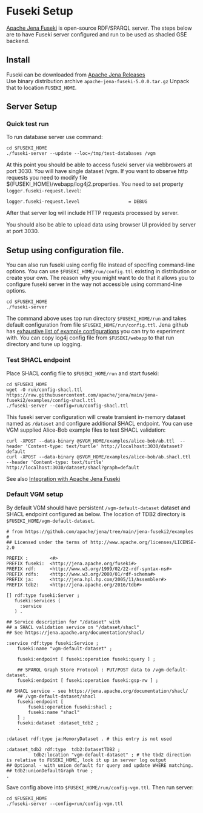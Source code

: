 # Fuseki Setup

[Apache Jena Fuseki](https://jena.apache.org/documentation/fuseki2/) is open-source RDF/SPARQL server. The steps below are to have Fuseki server configured and run to be used as shacled GSE backend.

## Install

Fuseki can be downloaded from [Apache Jena Releases](https://jena.apache.org/download/index.cgi)<br/>
Use binary distribution archive `apache-jena-fuseki-5.0.0.tar.gz` Unpack that to location `FUSEKI_HOME`.

## Server Setup

### Quick test run

To run database server use command:

```
cd $FUSEKI_HOME
./fuseki-server --update --loc=/tmp/test-databases /vgm
```

At this point you should be able to access fuseki server via webbrowers at port 3030. You will have single dataset /vgm.
If you want to observe http requests you need to modify file ${FUSEKI_HOME}/webapp/log4j2.properties. You need to set property `logger.fuseki-request.level`:

```
logger.fuseki-request.level                  = DEBUG
```

After that server log will include HTTP requests processed by server.

You should also be able to upload data using browser UI provided by server at port 3030.

## Setup using configuration file.

You can also run fuseki using config file instead of specifing command-line options. You can use `$FUSEKI_HOME/run/config.ttl` existing in distribution or create your own.
The reason why you might want to do that it allows you to configure fuseki server in the way not accessible using command-line options.

```
cd $FUSEKI_HOME
./fuseki-server
```

The command above uses top run directory `$FUSEKI_HOME/run` and takes default configuration from file `$FUSEKI_HOME/run/config.ttl`. Jena github has [exhaustive list of example configurations](https://github.com/apache/jena/tree/main/jena-fuseki2/examples) you can try to experiment with. You can copy log4j config file from `$FUSEKI/webapp` to that run directory and tune up logging. 

### Test SHACL endpoint

Place SHACL config file to `$FUSEKI_HOME/run` and start fuseki:

```
cd $FUSEKI_HOME
wget -O run/config-shacl.ttl https://raw.githubusercontent.com/apache/jena/main/jena-fuseki2/examples/config-shacl.ttl
./fuseki-server --config=run/config-shacl.ttl
```

This fuseki server configuration will create transient in-memory dataset named as `/dataset` and configure additional SHACL endpoint. You can use VGM supplied Alice-Bob example files to test SHACL validation:

```
curl -XPOST --data-binary @$VGM_HOME/examples/alice-bob/ab.ttl  --header 'Content-type: text/turtle' http://localhost:3030/dataset?default
curl -XPOST --data-binary @$VGM_HOME/examples/alice-bob/ab.shacl.ttl  --header 'Content-type: text/turtle' http://localhost:3030/dataset/shacl?graph=default
```
See also [Integration with Apache Jena Fuseki](https://jena.apache.org/documentation/shacl/index.html#integration-with-apache-jena-fuseki)

### Default VGM setup

By default VGM should have persistent `/vgm-default-dataset` dataset and SHACL endpoint configured as below. The location of TDB2 directory is `$FUSEKI_HOME/vgm-default-dataset`.

```
# from https://github.com/apache/jena/tree/main/jena-fuseki2/examples
#
## Licensed under the terms of http://www.apache.org/licenses/LICENSE-2.0

PREFIX :        <#>
PREFIX fuseki:  <http://jena.apache.org/fuseki#>
PREFIX rdf:     <http://www.w3.org/1999/02/22-rdf-syntax-ns#>
PREFIX rdfs:    <http://www.w3.org/2000/01/rdf-schema#>
PREFIX ja:      <http://jena.hpl.hp.com/2005/11/Assembler#>
PREFIX tdb2:    <http://jena.apache.org/2016/tdb#>

[] rdf:type fuseki:Server ;
   fuseki:services (
     :service
   ) .

## Service description for "/dataset" with
## a SHACL validation service on "/dataset/shacl"
## See https://jena.apache.org/documentation/shacl/

:service rdf:type fuseki:Service ;
    fuseki:name "vgm-default-dataset" ;
    
    fuseki:endpoint [ fuseki:operation fuseki:query ] ;
    
    ## SPARQL Graph Store Protocol : PUT/POST data to /vgm-default-dataset.
    fuseki:endpoint [ fuseki:operation fuseki:gsp-rw ] ;

## SHACL service - see https://jena.apache.org/documentation/shacl/
    ## /vgm-default-dataset/shacl
    fuseki:endpoint [ 
        fuseki:operation fuseki:shacl ;
        fuseki:name "shacl"
    ] ;
    fuseki:dataset :dataset_tdb2 ;
    .

:dataset rdf:type ja:MemoryDataset . # this entry is not used

:dataset_tdb2 rdf:type  tdb2:DatasetTDB2 ;
	      tdb2:location "vgm-default-dataset" ; # the tbd2 direction is relative to FUSEKI_HOME, look it up in server log output
## Optional - with union default for query and update WHERE matching.
## tdb2:unionDefaultGraph true ;
.
```

Save config above into `$FUSEKI_HOME/run/config-vgm.ttl`. Then run server:
```
cd $FUSEKI_HOME
./fuseki-server --config=run/config-vgm.ttl
```
   
